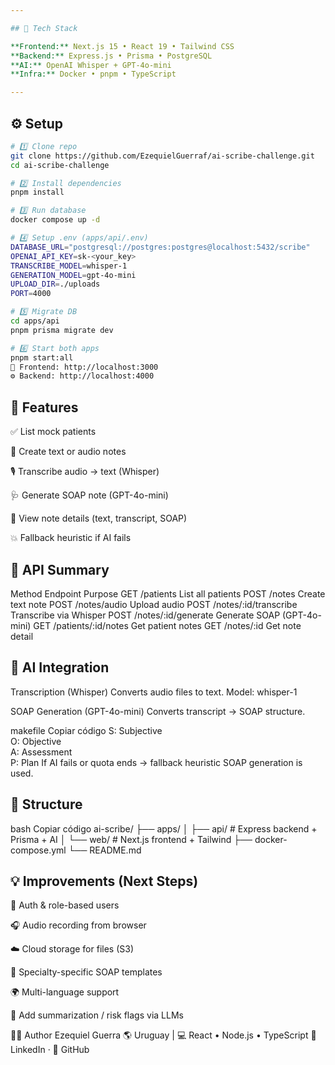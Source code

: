 ```yaml
---

## 🚀 Tech Stack

**Frontend:** Next.js 15 • React 19 • Tailwind CSS  
**Backend:** Express.js • Prisma • PostgreSQL  
**AI:** OpenAI Whisper + GPT-4o-mini  
**Infra:** Docker • pnpm • TypeScript

---
```


## ⚙️ Setup

```bash
# 1️⃣ Clone repo
git clone https://github.com/EzequielGuerraf/ai-scribe-challenge.git
cd ai-scribe-challenge

# 2️⃣ Install dependencies
pnpm install

# 3️⃣ Run database
docker compose up -d

# 4️⃣ Setup .env (apps/api/.env)
DATABASE_URL="postgresql://postgres:postgres@localhost:5432/scribe"
OPENAI_API_KEY=sk-<your_key>
TRANSCRIBE_MODEL=whisper-1
GENERATION_MODEL=gpt-4o-mini
UPLOAD_DIR=./uploads
PORT=4000

# 5️⃣ Migrate DB
cd apps/api
pnpm prisma migrate dev

# 6️⃣ Start both apps
pnpm start:all
🧠 Frontend: http://localhost:3000
⚙️ Backend: http://localhost:4000

```

## 🧩 Features
✅ List mock patients

📝 Create text or audio notes

🎙️ Transcribe audio → text (Whisper)

🩺 Generate SOAP note (GPT-4o-mini)

📄 View note details (text, transcript, SOAP)

💥 Fallback heuristic if AI fails

## 🔗 API Summary
Method	Endpoint	Purpose
GET	/patients	List all patients
POST	/notes	Create text note
POST	/notes/audio	Upload audio
POST	/notes/:id/transcribe	Transcribe via Whisper
POST	/notes/:id/generate	Generate SOAP (GPT-4o-mini)
GET	/patients/:id/notes	Get patient notes
GET	/notes/:id	Get note detail

## 🧠 AI Integration
Transcription (Whisper)
Converts audio files to text.
Model: whisper-1

SOAP Generation (GPT-4o-mini)
Converts transcript → SOAP structure.

makefile
Copiar código
S: Subjective  
O: Objective  
A: Assessment  
P: Plan
If AI fails or quota ends → fallback heuristic SOAP generation is used.

## 🧱 Structure
bash
Copiar código
ai-scribe/
├── apps/
│   ├── api/         # Express backend + Prisma + AI
│   └── web/         # Next.js frontend + Tailwind
├── docker-compose.yml
└── README.md


## 💡 Improvements (Next Steps)
🔐 Auth & role-based users

🎧 Audio recording from browser

☁️ Cloud storage for files (S3)

🧾 Specialty-specific SOAP templates

🌍 Multi-language support

🧠 Add summarization / risk flags via LLMs

👨‍💻 Author
Ezequiel Guerra 
🌎 Uruguay | 💻 React • Node.js • TypeScript
🔗 LinkedIn · 🐙 GitHub